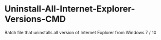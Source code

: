 # Uninstall-All-Internet-Explorer-Versions-CMD
Batch file that uninstalls all version of Internet Explorer from Windows 7 / 10 
